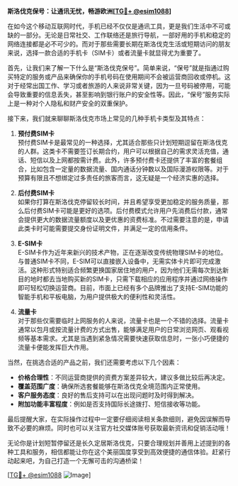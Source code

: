 **斯洛伐克保号：让通讯无忧，畅游欧洲[[TG💪+ @esim1088](https://t.me/s/esim1088)]**

在如今这个移动互联网时代，手机已经不仅仅是通讯工具，更是我们生活中不可或缺的一部分。无论是日常社交、工作联络还是旅行导航，一部好用的手机和稳定的网络连接都是必不可少的。而对于那些需要长期在斯洛伐克生活或短期访问的朋友来说，选择一款合适的手机卡（SIM卡）或者流量卡就显得尤为重要了。

首先，让我们来了解一下什么是“斯洛伐克保号”。简单来说，“保号”就是指通过购买特定的服务或产品来确保你的手机号码在使用期间不会被运营商回收或停机。这对于经常出国工作、学习或者旅游的人来说非常关键，因为一旦号码被停用，可能会导致重要的信息丢失，甚至影响到银行账户的安全性等。因此，“保号”服务实际上是一种对个人隐私和财产安全的双重保护。

接下来，我们就来聊聊斯洛伐克市场上常见的几种手机卡类型及其特点：

1. **预付费SIM卡**  
   预付费SIM卡是最常见的一种选择，尤其适合那些只计划短期逗留在斯洛伐克的人群。这类卡不需要签订长期合约，用户可以根据自己的需求灵活充值，通话、短信以及上网都按需计费。此外，许多预付费卡还提供了丰富的套餐组合，比如包含一定量的数据流量、国内通话分钟数以及国际漫游权限等。对于预算有限且不想绑定过多责任的旅客而言，这无疑是一个经济实惠的选择。

2. **后付费SIM卡**  
   如果你打算在斯洛伐克停留较长时间，并且希望享受更加稳定的服务质量，那么后付费SIM卡可能是更好的选项。后付费模式允许用户先消费后付款，通常会提供更大的数据流量额度以及更优惠的资费标准。不过需要注意的是，申请此类卡时可能需要提交身份证明文件，并满足一定的信用条件。

3. **E-SIM卡**  
   E-SIM卡作为近年来新兴的技术产物，正在逐渐改变传统物理SIM卡的地位。与普通SIM卡不同，E-SIM可以直接嵌入设备中，无需实体卡片即可完成激活。这种形式特别适合频繁更换国家居住地的用户，因为他们无需每次到达新目的地时都去当地购买新的SIM卡，只需下载相应的应用程序并通过网络操作即可轻松切换运营商。目前，市面上已经有多个品牌推出了支持E-SIM功能的智能手机和平板电脑，为用户提供极大的便利性和灵活性。

4. **流量卡**  
   对于那些仅需要临时上网服务的人来说，流量卡也是一个不错的选择。流量卡通常以包月或按流量计费的方式出售，能够满足用户的日常浏览网页、观看视频等基本需求。尤其是当遇到紧急情况需要快速获取信息时，一张小巧便捷的流量卡便能发挥巨大作用。

当然，在挑选合适的产品之前，我们还需要考虑以下几个因素：

- **价格合理性**：不同运营商提供的资费方案差异较大，建议多做比较后再决定。
- **覆盖范围广度**：确保所选套餐能够在斯洛伐克全境范围内正常使用。
- **客户服务态度**：良好的售后支持可以在出现问题时及时得到解决。
- **附加功能丰富程度**：例如是否支持国际长途拨打、短信接收等功能。

最后提醒大家，在实际操作过程中一定要仔细阅读相关条款细则，避免因误解而导致不必要的麻烦。同时也可以关注官方社交媒体账号获取最新资讯和促销活动哦！

无论你是计划短暂停留还是长久定居斯洛伐克，只要合理规划并善用上述提到的各种工具和服务，相信都能让你在这个美丽国度享受到高效便捷的通信体验。赶紧行动起来吧，为自己打造一个无懈可击的沟通桥梁！

[[TG💪+ @esim1088](https://t.me/s/esim1088) ![Image](https://i.postimg.cc/4NQfJmqS/Snipaste-2025-05-13-00-14-12.png)]